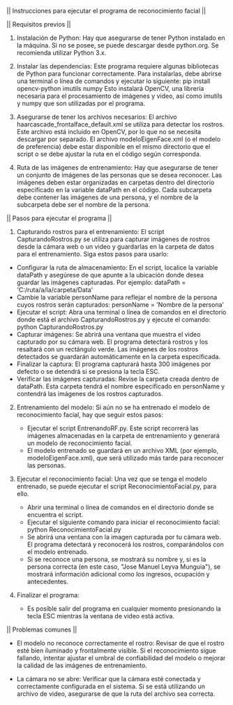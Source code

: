||  Instrucciones para ejecutar el programa de reconocimiento facial    ||

||  Requisitos previos  ||

1.	Instalación de Python: 
Hay que asegurarse de tener Python instalado en la máquina.
Si no se posee, se puede descargar desde python.org. Se recomienda utilizar Python 3.x.

2.	Instalar las dependencias: Este programa requiere algunas bibliotecas de Python para funcionar correctamente.
Para instalarlas, debe abrirse una terminal o línea de comandos y ejecutar lo siguiente:
  pip install opencv-python imutils numpy
Esto instalará OpenCV, una librería necesaria para el procesamiento de imágenes y video, así como imutils y numpy que son utilizadas por el programa.

3.	Asegurarse de tener los archivos necesarios:
El archivo haarcascade_frontalface_default.xml se utiliza para detectar los rostros. Este archivo está incluido en OpenCV, por lo que no se necesita descargar por separado.
El archivo modeloEigenFace.xml (o el modelo de preferencia) debe estar disponible en el mismo directorio que el script o se debe ajustar la ruta en el código según corresponda.

4.	Ruta de las imágenes de entrenamiento: Hay que asegurarse de tener un conjunto de imágenes de las personas que se desea reconocer. Las imágenes deben estar organizadas en carpetas dentro del directorio especificado en la variable dataPath en el código. Cada subcarpeta debe contener las imágenes de una persona, y el nombre de la subcarpeta debe ser el nombre de la persona.

||  Pasos para ejecutar el programa ||

1.	Capturando rostros para el entrenamiento:
El script CapturandoRostros.py se utiliza para capturar imágenes de rostros desde la cámara web o un video y guardarlas en la carpeta de datos para el entrenamiento. Siga estos pasos para usarlo:
  * Configurar la ruta de almacenamiento:
    En el script, localice la variable dataPath y asegúrese de que apunte a la ubicación donde desea guardar las imágenes capturadas. Por ejemplo:
      dataPath = 'C:/ruta/a/la/carpeta/Data'
  * Cambie la variable personName para reflejar el nombre de la persona cuyos rostros serán capturados:
      personName = 'Nombre de la persona'
* Ejecutar el script:
  Abra una terminal o línea de comandos en el directorio donde está el archivo CapturandoRostros.py y ejecute el comando:
    python CapturandoRostros.py
* Capturar imágenes:
  Se abrirá una ventana que muestra el video capturado por su cámara web. El programa detectará rostros y los resaltará con un rectángulo verde. Las imágenes de los rostros detectados se guardarán automáticamente en la carpeta especificada.
* Finalizar la captura:
  El programa capturará hasta 300 imágenes por defecto o se detendrá si se presiona la tecla ESC.
* Verificar las imágenes capturadas:
  Revise la carpeta creada dentro de dataPath. Esta carpeta tendrá el nombre especificado en personName y contendrá las imágenes de los rostros capturados.

2.	Entrenamiento del modelo: 
Si aún no se ha entrenado el modelo de reconocimiento facial, hay que seguir estos pasos:
    * Ejecutar el script EntrenandoRF.py. Este script recorrerá las imágenes almacenadas en la carpeta de entrenamiento y generará un modelo de reconocimiento facial.
    * El modelo entrenado se guardará en un archivo XML (por ejemplo, modeloEigenFace.xml), que será utilizado más tarde para reconocer las personas.

3.	Ejecutar el reconocimiento facial: 
Una vez que se tenga el modelo entrenado, se puede ejecutar el script ReconocimientoFacial.py, para ello.
    * Abrir una terminal o línea de comandos en el directorio donde se encuentra el script.
    * Ejecutar el siguiente comando para iniciar el reconocimiento facial:
        python ReconocimientoFacial.py
    * Se abrirá una ventana con la imagen capturada por tu cámara web. El programa detectará y reconocerá los rostros, comparándolos con el modelo entrenado.
    * Si se reconoce una persona, se mostrará su nombre y, si es la persona correcta (en este caso, "Jose Manuel Leyva Munguia"), se mostrará información adicional como los ingresos, ocupación y antecedentes.

4.	Finalizar el programa:
    * Es posible salir del programa en cualquier momento presionando la tecla ESC mientras la ventana de video está activa.

||  Problemas comunes   ||

* El modelo no reconoce correctamente el rostro: Revisar de que el rostro esté bien iluminado y frontalmente visible. Si el reconocimiento sigue fallando, intentar ajustar el umbral de confiabilidad del modelo o mejorar la calidad de las imágenes de entrenamiento.

* La cámara no se abre: Verificar que la cámara esté conectada y correctamente configurada en el sistema. Si se está utilizando un archivo de video, asegurarse de que la ruta del archivo sea correcta.
